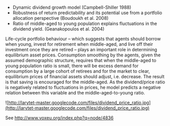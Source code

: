   * Dynamic dividend growth model (Campbell-Shiller 1988)
  * Robustness of return predictability and its potential use from a portfolio allocation perspective (Boudoukh et al. 2008)
  * Ratio of middle-aged to young population explains fluctuations in the dividend yield.  (Geanakopoulos et al. 2004)


Life-cycle portfolio behaviour – which suggests that agents should borrow when young, invest for retirement when middle-aged, and live off their investment once they are retired – plays an important role in determining equilibrium asset prices. Consumption smoothing by the agents, given the assumed demographic structure, requires that when the middle-aged to young population ratio is small, there will be excess demand for consumption by a large cohort of retirees and for the market to clear, equilibrium prices of financial assets should adjust, i.e. decrease. The result is that saving is encouraged for the middle-aged. As the dividend/price ratio is negatively related to fluctuations in prices, he model predicts a negative relation between this variable and the middle-aged-to-young ratio.

![http://larytet-master.googlecode.com/files/dividend_price_ratio.jpg](http://larytet-master.googlecode.com/files/dividend_price_ratio.jpg)

See http://www.voxeu.org/index.php?q=node/4836
